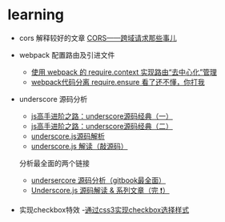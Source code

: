 # learning

- cors 解释较好的文章
    [CORS——跨域请求那些事儿](http://blog.csdn.net/u014344668/article/details/54948546)

- webpack 配置路由及引进文件
    - [使用 webpack 的 require.context 实现路由“去中心化”管理](https://www.v2ex.com/t/359380)
    - [webpack代码分离 require.ensure 看了还不懂，你打我](http://cnodejs.org/topic/586823335eac96bb04d3e305)

- underscore 源码分析
    - [js高手进阶之路：underscore源码经典（一）](https://yalishizhude.github.io/2015/09/22/underscore-source/)
    - [js高手进阶之路：underscore源码经典（二）](https://yalishizhude.github.io/2015/10/12/underscore-source-2/)
    - [underscore.js源码解析](http://www.cnblogs.com/shytong/category/872297.html)
    - [underscore.js 解读（敲源码）](http://blog.csdn.net/u010427666/article/details/53244698)
    
    分析最全面的两个链接
    - [undersercore 源码分析（gitbook最全面）](https://www.gitbook.com/book/yoyoyohamapi/undersercore-analysis/details)
    - [Underscore.js 源码解读 & 系列文章（完 ❗️）](https://github.com/hanzichi/underscore-analysis)

- 实现checkbox特效
    -[通过css3实现checkbox选择样式](https://www.imooc.com/article/15815)